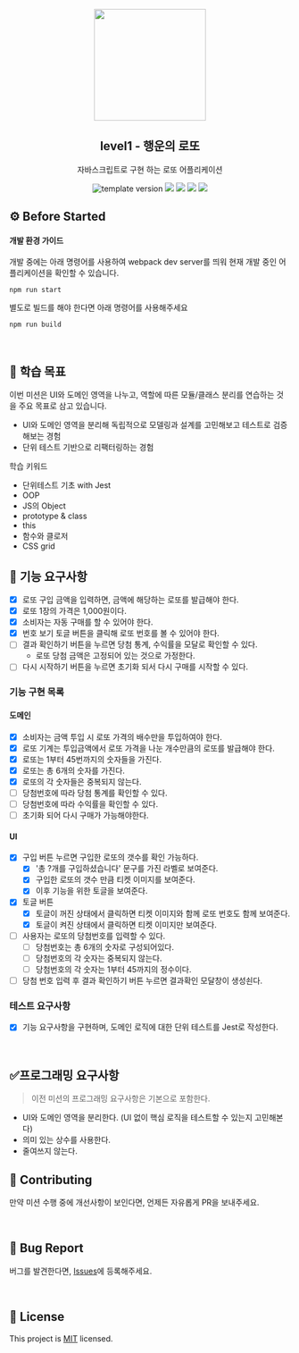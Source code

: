 <p align="middle" >
  <img width="200px;" src="./images/lotto_ball.png"/>
</p>
<h2 align="middle">level1 - 행운의 로또</h2>
<p align="middle">자바스크립트로 구현 하는 로또 어플리케이션</p>
<p align="middle">
  <img src="https://img.shields.io/badge/version-1.0.0-blue?style=flat-square" alt="template version"/>
  <img src="https://img.shields.io/badge/language-html-red.svg?style=flat-square"/>
  <img src="https://img.shields.io/badge/language-css-blue.svg?style=flat-square"/>
  <img src="https://img.shields.io/badge/language-js-yellow.svg?style=flat-square"/>
  <img src="https://img.shields.io/badge/license-MIT-brightgreen.svg?style=flat-square"/>
</p>

## ⚙️ Before Started

#### 개발 환경 가이드

개발 중에는 아래 명령어를 사용하여 webpack dev server를 띄워 현재 개발 중인 어플리케이션을 확인할 수 있습니다.

```
npm run start
```

별도로 빌드를 해야 한다면 아래 명령어를 사용해주세요

```
npm run build
```

<br>

## 📍 학습 목표

이번 미션은 UI와 도메인 영역을 나누고, 역할에 따른 모듈/클래스 분리를 연습하는 것을 주요 목표로 삼고 있습니다.

- UI와 도메인 영역을 분리해 독립적으로 모델링과 설계를 고민해보고 테스트로 검증해보는 경험
- 단위 테스트 기반으로 리팩터링하는 경험

학습 키워드

- 단위테스트 기초 with Jest
- OOP
- JS의 Object
- prototype & class
- this
- 함수와 클로저
- CSS grid

## 🎯 기능 요구사항

- [x] 로또 구입 금액을 입력하면, 금액에 해당하는 로또를 발급해야 한다.
- [x] 로또 1장의 가격은 1,000원이다.
- [x] 소비자는 자동 구매를 할 수 있어야 한다.
- [x] 번호 보기 토글 버튼을 클릭해 로또 번호를 볼 수 있어야 한다.
- [ ] 결과 확인하기 버튼을 누르면 당첨 통계, 수익률을 모달로 확인할 수 있다.
  - 로또 당첨 금액은 고정되어 있는 것으로 가정한다.
- [ ] 다시 시작하기 버튼을 누르면 초기화 되서 다시 구매를 시작할 수 있다.

### 기능 구현 목록

#### 도메인

- [x] 소비자는 금액 투입 시 로또 가격의 배수만을 투입하여야 한다.
- [x] 로또 기계는 투입금액에서 로또 가격을 나눈 개수만큼의 로또를 발급해야 한다.
- [x] 로또는 1부터 45번까지의 숫자들을 가진다.
- [x] 로또는 총 6개의 숫자를 가진다.
- [x] 로또의 각 숫자들은 중복되지 않는다.
- [ ] 당첨번호에 따라 당첨 통계를 확인할 수 있다.
- [ ] 당첨번호에 따라 수익률을 확인할 수 있다.
- [ ] 초기화 되어 다시 구매가 가능해야한다.

#### UI

- [x] 구입 버튼 누르면 구입한 로또의 갯수를 확인 가능하다.
  - [x] '총 ?개를 구입하셨습니다' 문구를 가진 라벨로 보여준다.
  - [x] 구입한 로또의 갯수 만큼 티켓 이미지를 보여준다.
  - [x] 이후 기능을 위한 토글을 보여준다.
- [x] 토글 버튼
  - [x] 토글이 꺼진 상태에서 클릭하면 티켓 이미지와 함께 로또 번호도 함께 보여준다.
  - [x] 토글이 켜진 상태에서 클릭하면 티켓 이미지만 보여준다.
- [ ] 사용자는 로또의 당첨번호를 입력할 수 있다.
  - [ ] 당첨번호는 총 6개의 숫자로 구성되어있다.
  - [ ] 당첨번호의 각 숫자는 중복되지 않는다.
  - [ ] 당첨번호의 각 숫자는 1부터 45까지의 정수이다.
- [ ] 당첨 번호 입력 후 결과 확인하기 버튼 누르면 결과확인 모달창이 생성쇤다.

### 테스트 요구사항

- [x] 기능 요구사항을 구현하며, 도메인 로직에 대한 단위 테스트를 Jest로 작성한다.

<br>

## ✅프로그래밍 요구사항

> 이전 미션의 프로그래밍 요구사항은 기본으로 포함한다.

- UI와 도메인 영역을 분리한다. (UI 없이 핵심 로직을 테스트할 수 있는지 고민해본다)
- 의미 있는 상수를 사용한다.
- 줄여쓰지 않는다.
  <br>

## 👏 Contributing

만약 미션 수행 중에 개선사항이 보인다면, 언제든 자유롭게 PR을 보내주세요.

<br>

## 🐞 Bug Report

버그를 발견한다면, [Issues](https://github.com/woowacourse/javascript-lotto/issues)에 등록해주세요.

<br>

## 📝 License

This project is [MIT](https://github.com/woowacourse/javascript-lotto/blob/main/LICENSE) licensed.
